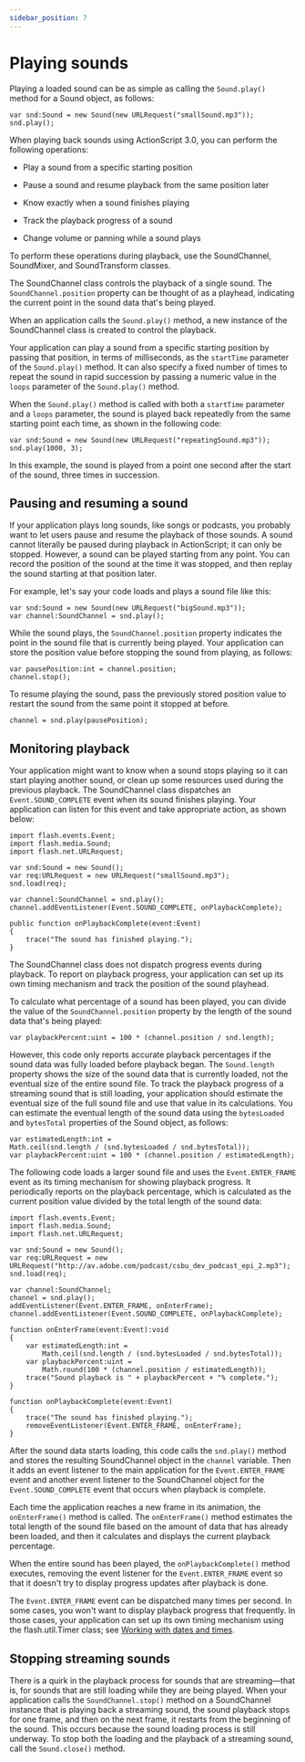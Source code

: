 ```yaml
---
sidebar_position: 7
---
```


# Playing sounds

Playing a loaded sound can be as simple as calling the `Sound.play()` method for
a Sound object, as follows:

```
var snd:Sound = new Sound(new URLRequest("smallSound.mp3"));
snd.play();
```

When playing back sounds using ActionScript 3.0, you can perform the following
operations:

- Play a sound from a specific starting position

- Pause a sound and resume playback from the same position later

- Know exactly when a sound finishes playing

- Track the playback progress of a sound

- Change volume or panning while a sound plays

To perform these operations during playback, use the SoundChannel, SoundMixer,
and SoundTransform classes.

The SoundChannel class controls the playback of a single sound. The
`SoundChannel.position` property can be thought of as a playhead, indicating the
current point in the sound data that's being played.

When an application calls the `Sound.play()` method, a new instance of the
SoundChannel class is created to control the playback.

Your application can play a sound from a specific starting position by passing
that position, in terms of milliseconds, as the `startTime` parameter of the
`Sound.play()` method. It can also specify a fixed number of times to repeat the
sound in rapid succession by passing a numeric value in the `loops` parameter of
the `Sound.play()` method.

When the `Sound.play()` method is called with both a `startTime` parameter and a
`loops` parameter, the sound is played back repeatedly from the same starting
point each time, as shown in the following code:

```
var snd:Sound = new Sound(new URLRequest("repeatingSound.mp3"));
snd.play(1000, 3);
```

In this example, the sound is played from a point one second after the start of
the sound, three times in succession.

## Pausing and resuming a sound

If your application plays long sounds, like songs or podcasts, you probably want
to let users pause and resume the playback of those sounds. A sound cannot
literally be paused during playback in ActionScript; it can only be stopped.
However, a sound can be played starting from any point. You can record the
position of the sound at the time it was stopped, and then replay the sound
starting at that position later.

For example, let's say your code loads and plays a sound file like this:

```
var snd:Sound = new Sound(new URLRequest("bigSound.mp3"));
var channel:SoundChannel = snd.play();
```

While the sound plays, the `SoundChannel.position` property indicates the point
in the sound file that is currently being played. Your application can store the
position value before stopping the sound from playing, as follows:

```
var pausePosition:int = channel.position;
channel.stop();
```

To resume playing the sound, pass the previously stored position value to
restart the sound from the same point it stopped at before.

```
channel = snd.play(pausePosition);
```

## Monitoring playback

Your application might want to know when a sound stops playing so it can start
playing another sound, or clean up some resources used during the previous
playback. The SoundChannel class dispatches an `Event.SOUND_COMPLETE` event when
its sound finishes playing. Your application can listen for this event and take
appropriate action, as shown below:

```
import flash.events.Event;
import flash.media.Sound;
import flash.net.URLRequest;

var snd:Sound = new Sound();
var req:URLRequest = new URLRequest("smallSound.mp3");
snd.load(req);

var channel:SoundChannel = snd.play();
channel.addEventListener(Event.SOUND_COMPLETE, onPlaybackComplete);

public function onPlaybackComplete(event:Event)
{
	trace("The sound has finished playing.");
}
```

The SoundChannel class does not dispatch progress events during playback. To
report on playback progress, your application can set up its own timing
mechanism and track the position of the sound playhead.

To calculate what percentage of a sound has been played, you can divide the
value of the `SoundChannel.position` property by the length of the sound data
that's being played:

```
var playbackPercent:uint = 100 * (channel.position / snd.length);
```

However, this code only reports accurate playback percentages if the sound data
was fully loaded before playback began. The `Sound.length` property shows the
size of the sound data that is currently loaded, not the eventual size of the
entire sound file. To track the playback progress of a streaming sound that is
still loading, your application should estimate the eventual size of the full
sound file and use that value in its calculations. You can estimate the eventual
length of the sound data using the `bytesLoaded` and `bytesTotal` properties of
the Sound object, as follows:

```
var estimatedLength:int =
Math.ceil(snd.length / (snd.bytesLoaded / snd.bytesTotal));
var playbackPercent:uint = 100 * (channel.position / estimatedLength);
```

The following code loads a larger sound file and uses the `Event.ENTER_FRAME`
event as its timing mechanism for showing playback progress. It periodically
reports on the playback percentage, which is calculated as the current position
value divided by the total length of the sound data:

```
import flash.events.Event;
import flash.media.Sound;
import flash.net.URLRequest;

var snd:Sound = new Sound();
var req:URLRequest = new
URLRequest("http://av.adobe.com/podcast/csbu_dev_podcast_epi_2.mp3");
snd.load(req);

var channel:SoundChannel;
channel = snd.play();
addEventListener(Event.ENTER_FRAME, onEnterFrame);
channel.addEventListener(Event.SOUND_COMPLETE, onPlaybackComplete);

function onEnterFrame(event:Event):void
{
	var estimatedLength:int =
		Math.ceil(snd.length / (snd.bytesLoaded / snd.bytesTotal));
	var playbackPercent:uint =
		Math.round(100 * (channel.position / estimatedLength));
	trace("Sound playback is " + playbackPercent + "% complete.");
}

function onPlaybackComplete(event:Event)
{
	trace("The sound has finished playing.");
	removeEventListener(Event.ENTER_FRAME, onEnterFrame);
}
```

After the sound data starts loading, this code calls the `snd.play()` method and
stores the resulting SoundChannel object in the `channel` variable. Then it adds
an event listener to the main application for the `Event.ENTER_FRAME` event and
another event listener to the SoundChannel object for the `Event.SOUND_COMPLETE`
event that occurs when playback is complete.

Each time the application reaches a new frame in its animation, the
`onEnterFrame()` method is called. The `onEnterFrame()` method estimates the
total length of the sound file based on the amount of data that has already been
loaded, and then it calculates and displays the current playback percentage.

When the entire sound has been played, the `onPlaybackComplete()` method
executes, removing the event listener for the `Event.ENTER_FRAME` event so that
it doesn't try to display progress updates after playback is done.

The `Event.ENTER_FRAME` event can be dispatched many times per second. In some
cases, you won't want to display playback progress that frequently. In those
cases, your application can set up its own timing mechanism using the
flash.util.Timer class; see
[Working with dates and times](../../core-actionscript-classes/working-with-dates-and-times/index.md).

## Stopping streaming sounds

There is a quirk in the playback process for sounds that are streaming—that is,
for sounds that are still loading while they are being played. When your
application calls the `SoundChannel.stop()` method on a SoundChannel instance
that is playing back a streaming sound, the sound playback stops for one frame,
and then on the next frame, it restarts from the beginning of the sound. This
occurs because the sound loading process is still underway. To stop both the
loading and the playback of a streaming sound, call the `Sound.close()` method.
